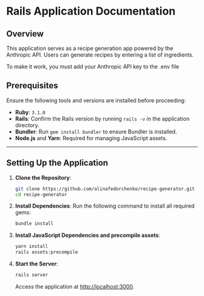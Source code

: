 # Rails Application Documentation

## Overview

This application serves as a recipe generation app powered by the Anthropic API. Users can generate recipes by entering a list of ingredients. 

To make it work, you must add your Anthropic API key to the .env file

## Prerequisites
Ensure the following tools and versions are installed before proceeding:

- **Ruby**: `3.1.0`
- **Rails**: Confirm the Rails version by running `rails -v` in the application directory.
- **Bundler**: Run `gem install bundler` to ensure Bundler is installed.
- **Node.js** and **Yarn**: Required for managing JavaScript assets.

---

## Setting Up the Application
1. **Clone the Repository**:
   ```bash
   git clone https://github.com/alinafedorchenko/recipe-generator.git
   cd recipe-generator
   ```

2. **Install Dependencies**:
   Run the following command to install all required gems:
   ```bash
   bundle install
   ```

3. **Install JavaScript Dependencies and precompile assets**:
   ```bash
   yarn install
   rails assets:precompile
   ```

4. **Start the Server**:
   ```bash
   rails server
   ```
   Access the application at [http://localhost:3000](http://localhost:3000).
